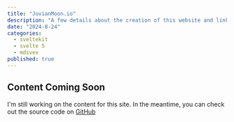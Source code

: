 ```yaml
---
title: "JovianMoon.io"
description: "A few details about the creation of this website and links to the source."
date: "2024-8-24"
categories:
  - sveltekit
  - svelte 5
  - mdsvex
published: true
---
```


## Content Coming Soon

I'm still working on the content for this site. In the meantime, you can check out the
source code on [GitHub](https://github.com/StephenGunn/jovian)
